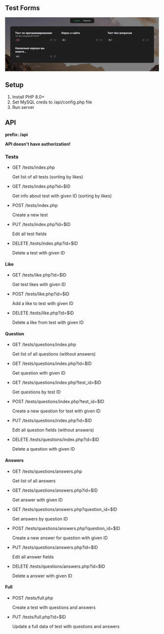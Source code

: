 ## Test Forms

![website screenshot](docs/screenshot.png)

## Setup

1. Install PHP 8.0+
2. Set MySQL creds to /api/config.php file
3. Run server

## API

**prefix: /api**

**API doesn't have authorization!**

### Tests

- GET /tests/index.php

  Get list of all tests (sorting by likes)

- GET /tests/index.php?id=$ID

  Get info about test with given ID (sorting by likes)

- POST /tests/index.php

  Create a new test

- PUT /tests/index.php?id=$ID

  Edit all test fields

- DELETE /tests/index.php?id=$ID

  Delete a test with given ID

#### Like

- GET /tests/like.php?id=$ID

  Get test likes with given ID

- POST /tests/like.php?id=$ID

  Add a like to test with given ID

- DELETE /tests/like.php?id=$ID

  Delete a like from test with given ID

#### Question

- GET /tests/questions/index.php

  Get list of all questions (without answers)

- GET /tests/questions/index.php?id=$ID

  Get question with given ID

- GET /tests/questions/index.php?test_id=$ID

  Get questions by test ID

- POST /tests/questions/index.php?test_id=$ID

  Create a new question for test with given ID

- PUT /tests/questions/index.php?id=$ID

  Edit all question fields (without answers)

- DELETE /tests/questions/index.php?id=$ID

  Delete a question with given ID

#### Answers

- GET /tests/questions/answers.php

  Get list of all answers

- GET /tests/questions/answers.php?id=$ID

  Get answer with given ID

- GET /tests/questions/answers.php?question_id=$ID

  Get answers by question ID

- POST /tests/questions/answers.php?question_id=$ID

  Create a new answer for question with given ID

- PUT /tests/questions/answers.php?id=$ID

  Edit all answer fields

- DELETE /tests/questions/answers.php?id=$ID

  Delete a answer with given ID

#### Full

- POST /tests/full.php

  Create a test with questions and answers

- PUT /tests/full.php?id=$ID

  Update a full data of test with questions and answers
